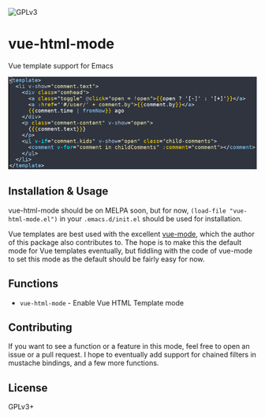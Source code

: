 ![GPLv3](https://img.shields.io/badge/license-GPLv3-brightgreen.svg)
# vue-html-mode
Vue template support for Emacs

![Screenshot](example.png)

## Installation & Usage
vue-html-mode should be on MELPA soon, but for now, `(load-file "vue-html-mode.el")`
in your `.emacs.d/init.el` should be used for installation.

Vue templates are best used with the excellent [vue-mode](https://github.com/CodeFalling/vue-mode),
which the author of this package also contributes to. The hope is to make this
the default mode for Vue templates eventually, but fiddling with the code of
vue-mode to set this mode as the default should be fairly easy for now.

## Functions
- `vue-html-mode` - Enable Vue HTML Template mode

## Contributing
If you want to see a function or a feature in this mode, feel free to open an
issue or a pull request. I hope to eventually add support for chained filters
in mustache bindings, and a few more functions.

## License
GPLv3+
